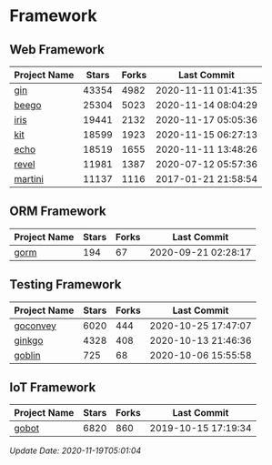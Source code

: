 # Framework

## Web Framework
| Project Name | Stars | Forks | Last Commit |
| ------------ | ----- | ----- | ----------- |
| [gin](https://github.com/gin-gonic/gin) | 43354 | 4982 | 2020-11-11 01:41:35 |
| [beego](https://github.com/astaxie/beego) | 25304 | 5023 | 2020-11-14 08:04:29 |
| [iris](https://github.com/kataras/iris) | 19441 | 2132 | 2020-11-17 05:05:36 |
| [kit](https://github.com/go-kit/kit) | 18599 | 1923 | 2020-11-15 06:27:13 |
| [echo](https://github.com/labstack/echo) | 18519 | 1655 | 2020-11-11 13:48:26 |
| [revel](https://github.com/revel/revel) | 11981 | 1387 | 2020-07-12 05:57:36 |
| [martini](https://github.com/go-martini/martini) | 11137 | 1116 | 2017-01-21 21:58:54 |

## ORM Framework
| Project Name | Stars | Forks | Last Commit |
| ------------ | ----- | ----- | ----------- |
| [gorm](https://github.com/jinzhu/gorm) | 194 | 67 | 2020-09-21 02:28:17 |

## Testing Framework
| Project Name | Stars | Forks | Last Commit |
| ------------ | ----- | ----- | ----------- |
| [goconvey](https://github.com/smartystreets/goconvey) | 6020 | 444 | 2020-10-25 17:47:07 |
| [ginkgo](https://github.com/onsi/ginkgo) | 4328 | 408 | 2020-10-13 21:46:36 |
| [goblin](https://github.com/franela/goblin) | 725 | 68 | 2020-10-06 15:55:58 |

## IoT Framework
| Project Name | Stars | Forks | Last Commit |
| ------------ | ----- | ----- | ----------- |
| [gobot](https://github.com/hybridgroup/gobot) | 6820 | 860 | 2019-10-15 17:19:34 |

*Update Date: 2020-11-19T05:01:04*